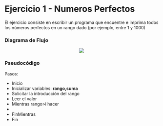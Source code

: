 <div align="justify">

# Ejercicio 1 - Numeros Perfectos

El ejercicio consiste en escribir un programa que encuentre e imprima todos los números perfectos en un rango dado (por ejemplo, entre 1 y 1000)

### Diagrama de Flujo
<div align="center">
<img src="images/diagrama-flujo.png"/>
</div>

### Pseudocódigo

Pasos:
- Inicio
- Inicializar variables: __rango,suma__
- Solicitar la introducción del rango
- Leer el valor
- Mientras rango>i hacer
- 
- FinMientras
- Fin


</div>

